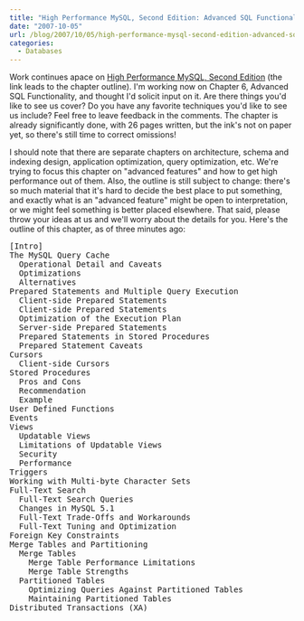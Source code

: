 ```yaml
---
title: "High Performance MySQL, Second Edition: Advanced SQL Functionality"
date: "2007-10-05"
url: /blog/2007/10/05/high-performance-mysql-second-edition-advanced-sql-functionality/
categories:
  - Databases
---
```

Work continues apace on [High Performance MySQL, Second Edition](/blog/2007/08/30/coming-soon-high-performance-mysql-second-edition/) (the link leads to the chapter outline). I'm working now on Chapter 6, Advanced SQL Functionality, and thought I'd solicit input on it. Are there things you'd like to see us cover? Do you have any favorite techniques you'd like to see us include? Feel free to leave feedback in the comments. The chapter is already significantly done, with 26 pages written, but the ink's not on paper yet, so there's still time to correct omissions!

I should note that there are separate chapters on architecture, schema and indexing design, application optimization, query optimization, etc. We're trying to focus this chapter on "advanced features" and how to get high performance out of them. Also, the outline is still subject to change: there's so much material that it's hard to decide the best place to put something, and exactly what is an "advanced feature" might be open to interpretation, or we might feel something is better placed elsewhere. That said, please throw your ideas at us and we'll worry about the details for you. Here's the outline of this chapter, as of three minutes ago:

<pre>[Intro]
The MySQL Query Cache
  Operational Detail and Caveats
  Optimizations
  Alternatives
Prepared Statements and Multiple Query Execution
  Client-side Prepared Statements
  Client-side Prepared Statements
  Optimization of the Execution Plan
  Server-side Prepared Statements
  Prepared Statements in Stored Procedures
  Prepared Statement Caveats
Cursors
  Client-side Cursors
Stored Procedures
  Pros and Cons
  Recommendation
  Example
User Defined Functions
Events
Views
  Updatable Views
  Limitations of Updatable Views
  Security
  Performance
Triggers
Working with Multi-byte Character Sets
Full-Text Search
  Full-Text Search Queries
  Changes in MySQL 5.1
  Full-Text Trade-Offs and Workarounds
  Full-Text Tuning and Optimization
Foreign Key Constraints
Merge Tables and Partitioning
  Merge Tables
    Merge Table Performance Limitations
    Merge Table Strengths
  Partitioned Tables
    Optimizing Queries Against Partitioned Tables
    Maintaining Partitioned Tables
Distributed Transactions (XA)</pre>


